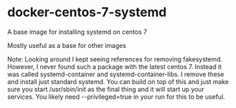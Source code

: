 # docker-centos-7-systemd

A base image for installing systemd on centos 7

Mostly useful as a base for other images

Note: Looking around I kept seeing references for removing fakesystemd.  However, I never found such a package with the latest centos 7.  Instead it was called systemd-container and systemd-container-libs.  I remove these and install just standard systemd.  You can build on top of this and just make sure you start /usr/sbin/init as the final thing and it will start up your services.  You likely need --privileged=true in your run for this to be useful.
